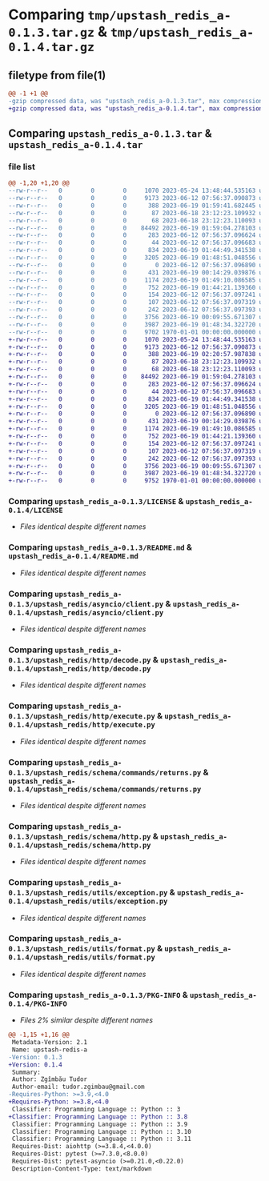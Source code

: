 # Comparing `tmp/upstash_redis_a-0.1.3.tar.gz` & `tmp/upstash_redis_a-0.1.4.tar.gz`

## filetype from file(1)

```diff
@@ -1 +1 @@
-gzip compressed data, was "upstash_redis_a-0.1.3.tar", max compression
+gzip compressed data, was "upstash_redis_a-0.1.4.tar", max compression
```

## Comparing `upstash_redis_a-0.1.3.tar` & `upstash_redis_a-0.1.4.tar`

### file list

```diff
@@ -1,20 +1,20 @@
--rw-r--r--   0        0        0     1070 2023-05-24 13:48:44.535163 upstash_redis_a-0.1.3/LICENSE
--rw-r--r--   0        0        0     9173 2023-06-12 07:56:37.090873 upstash_redis_a-0.1.3/README.md
--rw-r--r--   0        0        0      388 2023-06-19 01:59:41.682445 upstash_redis_a-0.1.3/pyproject.toml
--rw-r--r--   0        0        0       87 2023-06-18 23:12:23.109932 upstash_redis_a-0.1.3/upstash_redis/__init__.py
--rw-r--r--   0        0        0       68 2023-06-18 23:12:23.110093 upstash_redis_a-0.1.3/upstash_redis/asyncio/__init__.py
--rw-r--r--   0        0        0    84492 2023-06-19 01:59:04.278103 upstash_redis_a-0.1.3/upstash_redis/asyncio/client.py
--rw-r--r--   0        0        0      283 2023-06-12 07:56:37.096624 upstash_redis_a-0.1.3/upstash_redis/config.py
--rw-r--r--   0        0        0       44 2023-06-12 07:56:37.096683 upstash_redis_a-0.1.3/upstash_redis/exception.py
--rw-r--r--   0        0        0      834 2023-06-19 01:44:49.341538 upstash_redis_a-0.1.3/upstash_redis/http/decode.py
--rw-r--r--   0        0        0     3205 2023-06-19 01:48:51.048556 upstash_redis_a-0.1.3/upstash_redis/http/execute.py
--rw-r--r--   0        0        0        0 2023-06-12 07:56:37.096890 upstash_redis_a-0.1.3/upstash_redis/py.typed
--rw-r--r--   0        0        0      431 2023-06-19 00:14:29.039876 upstash_redis_a-0.1.3/upstash_redis/schema/commands/parameters.py
--rw-r--r--   0        0        0     1174 2023-06-19 01:49:10.086585 upstash_redis_a-0.1.3/upstash_redis/schema/commands/returns.py
--rw-r--r--   0        0        0      752 2023-06-19 01:44:21.139360 upstash_redis_a-0.1.3/upstash_redis/schema/http.py
--rw-r--r--   0        0        0      154 2023-06-12 07:56:37.097241 upstash_redis_a-0.1.3/upstash_redis/schema/telemetry.py
--rw-r--r--   0        0        0      107 2023-06-12 07:56:37.097319 upstash_redis_a-0.1.3/upstash_redis/utils/base.py
--rw-r--r--   0        0        0      242 2023-06-12 07:56:37.097393 upstash_redis_a-0.1.3/upstash_redis/utils/comparison.py
--rw-r--r--   0        0        0     3756 2023-06-19 00:09:55.671307 upstash_redis_a-0.1.3/upstash_redis/utils/exception.py
--rw-r--r--   0        0        0     3987 2023-06-19 01:48:34.322720 upstash_redis_a-0.1.3/upstash_redis/utils/format.py
--rw-r--r--   0        0        0     9702 1970-01-01 00:00:00.000000 upstash_redis_a-0.1.3/PKG-INFO
+-rw-r--r--   0        0        0     1070 2023-05-24 13:48:44.535163 upstash_redis_a-0.1.4/LICENSE
+-rw-r--r--   0        0        0     9173 2023-06-12 07:56:37.090873 upstash_redis_a-0.1.4/README.md
+-rw-r--r--   0        0        0      388 2023-06-19 02:20:57.987838 upstash_redis_a-0.1.4/pyproject.toml
+-rw-r--r--   0        0        0       87 2023-06-18 23:12:23.109932 upstash_redis_a-0.1.4/upstash_redis/__init__.py
+-rw-r--r--   0        0        0       68 2023-06-18 23:12:23.110093 upstash_redis_a-0.1.4/upstash_redis/asyncio/__init__.py
+-rw-r--r--   0        0        0    84492 2023-06-19 01:59:04.278103 upstash_redis_a-0.1.4/upstash_redis/asyncio/client.py
+-rw-r--r--   0        0        0      283 2023-06-12 07:56:37.096624 upstash_redis_a-0.1.4/upstash_redis/config.py
+-rw-r--r--   0        0        0       44 2023-06-12 07:56:37.096683 upstash_redis_a-0.1.4/upstash_redis/exception.py
+-rw-r--r--   0        0        0      834 2023-06-19 01:44:49.341538 upstash_redis_a-0.1.4/upstash_redis/http/decode.py
+-rw-r--r--   0        0        0     3205 2023-06-19 01:48:51.048556 upstash_redis_a-0.1.4/upstash_redis/http/execute.py
+-rw-r--r--   0        0        0        0 2023-06-12 07:56:37.096890 upstash_redis_a-0.1.4/upstash_redis/py.typed
+-rw-r--r--   0        0        0      431 2023-06-19 00:14:29.039876 upstash_redis_a-0.1.4/upstash_redis/schema/commands/parameters.py
+-rw-r--r--   0        0        0     1174 2023-06-19 01:49:10.086585 upstash_redis_a-0.1.4/upstash_redis/schema/commands/returns.py
+-rw-r--r--   0        0        0      752 2023-06-19 01:44:21.139360 upstash_redis_a-0.1.4/upstash_redis/schema/http.py
+-rw-r--r--   0        0        0      154 2023-06-12 07:56:37.097241 upstash_redis_a-0.1.4/upstash_redis/schema/telemetry.py
+-rw-r--r--   0        0        0      107 2023-06-12 07:56:37.097319 upstash_redis_a-0.1.4/upstash_redis/utils/base.py
+-rw-r--r--   0        0        0      242 2023-06-12 07:56:37.097393 upstash_redis_a-0.1.4/upstash_redis/utils/comparison.py
+-rw-r--r--   0        0        0     3756 2023-06-19 00:09:55.671307 upstash_redis_a-0.1.4/upstash_redis/utils/exception.py
+-rw-r--r--   0        0        0     3987 2023-06-19 01:48:34.322720 upstash_redis_a-0.1.4/upstash_redis/utils/format.py
+-rw-r--r--   0        0        0     9752 1970-01-01 00:00:00.000000 upstash_redis_a-0.1.4/PKG-INFO
```

### Comparing `upstash_redis_a-0.1.3/LICENSE` & `upstash_redis_a-0.1.4/LICENSE`

 * *Files identical despite different names*

### Comparing `upstash_redis_a-0.1.3/README.md` & `upstash_redis_a-0.1.4/README.md`

 * *Files identical despite different names*

### Comparing `upstash_redis_a-0.1.3/upstash_redis/asyncio/client.py` & `upstash_redis_a-0.1.4/upstash_redis/asyncio/client.py`

 * *Files identical despite different names*

### Comparing `upstash_redis_a-0.1.3/upstash_redis/http/decode.py` & `upstash_redis_a-0.1.4/upstash_redis/http/decode.py`

 * *Files identical despite different names*

### Comparing `upstash_redis_a-0.1.3/upstash_redis/http/execute.py` & `upstash_redis_a-0.1.4/upstash_redis/http/execute.py`

 * *Files identical despite different names*

### Comparing `upstash_redis_a-0.1.3/upstash_redis/schema/commands/returns.py` & `upstash_redis_a-0.1.4/upstash_redis/schema/commands/returns.py`

 * *Files identical despite different names*

### Comparing `upstash_redis_a-0.1.3/upstash_redis/schema/http.py` & `upstash_redis_a-0.1.4/upstash_redis/schema/http.py`

 * *Files identical despite different names*

### Comparing `upstash_redis_a-0.1.3/upstash_redis/utils/exception.py` & `upstash_redis_a-0.1.4/upstash_redis/utils/exception.py`

 * *Files identical despite different names*

### Comparing `upstash_redis_a-0.1.3/upstash_redis/utils/format.py` & `upstash_redis_a-0.1.4/upstash_redis/utils/format.py`

 * *Files identical despite different names*

### Comparing `upstash_redis_a-0.1.3/PKG-INFO` & `upstash_redis_a-0.1.4/PKG-INFO`

 * *Files 2% similar despite different names*

```diff
@@ -1,15 +1,16 @@
 Metadata-Version: 2.1
 Name: upstash-redis-a
-Version: 0.1.3
+Version: 0.1.4
 Summary: 
 Author: Zgîmbău Tudor
 Author-email: tudor.zgimbau@gmail.com
-Requires-Python: >=3.9,<4.0
+Requires-Python: >=3.8,<4.0
 Classifier: Programming Language :: Python :: 3
+Classifier: Programming Language :: Python :: 3.8
 Classifier: Programming Language :: Python :: 3.9
 Classifier: Programming Language :: Python :: 3.10
 Classifier: Programming Language :: Python :: 3.11
 Requires-Dist: aiohttp (>=3.8.4,<4.0.0)
 Requires-Dist: pytest (>=7.3.0,<8.0.0)
 Requires-Dist: pytest-asyncio (>=0.21.0,<0.22.0)
 Description-Content-Type: text/markdown
```

